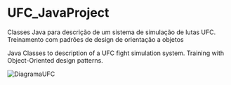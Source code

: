 # UFC_JavaProject
 Classes Java para descrição de um sistema de simulação de lutas UFC. Treinamento com padrões de design de orientação a objetos


Java Classes to description of a UFC fight simulation system. Training with Object-Oriented design patterns.  



![DiagramaUFC](https://user-images.githubusercontent.com/59054486/196007804-8897f870-2965-4197-af13-795529109a66.png)
